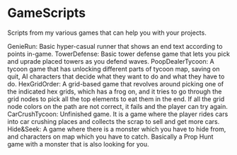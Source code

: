 # GameScripts
Scripts from my various games that can help you with your projects.


GenieRun: Basic hyper-casual runner that shows an end text according to points in-game.
TowerDefense: Basic tower defense game that lets you pick and uprade placed towers as you defend waves.
PoopDealerTycoon: A tycoon game that has unlocking different parts of tycoon map, saving on quit, AI characters that decide what they want to do and what they have to do.
HexGridOrder: A grid-based game that revolves around picking one of the indicated hex grids, which has a frog on, and it tries to go through the grid nodes to pick all the top elements to eat them in the end. If all the grid node colors on the path are not correct, it fails and the player can try again.
CarCrushTycoon: Unfinished game. It is a game where the player rides cars into car crushing places and collects the scrap to sell and get more cars.
Hide&Seek: A game where there is a monster which you have to hide from, and characters on map which you have to catch. Basically a Prop Hunt game with a monster that is also looking for you.
